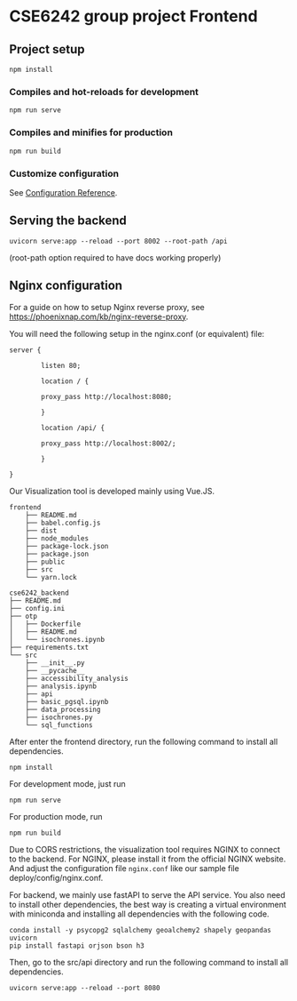 # CSE6242 group project Frontend

## Project setup
```
npm install
```

### Compiles and hot-reloads for development
```
npm run serve
```

### Compiles and minifies for production
```
npm run build
```

### Customize configuration
See [Configuration Reference](https://cli.vuejs.org/config/).


## Serving the backend
`uvicorn serve:app --reload --port 8002 --root-path /api`

(root-path option required to have docs working properly)


## Nginx configuration 

For a guide on how to setup Nginx reverse proxy, see https://phoenixnap.com/kb/nginx-reverse-proxy.

You will need the following setup in the nginx.conf (or equivalent) file:

```
server {

        listen 80;

        location / {

        proxy_pass http://localhost:8080;

        }

        location /api/ {

        proxy_pass http://localhost:8002/;

        }

}
```
Our Visualization tool is developed mainly using Vue.JS.
```
frontend
    ├── README.md
    ├── babel.config.js
    ├── dist
    ├── node_modules
    ├── package-lock.json
    ├── package.json
    ├── public
    ├── src
    └── yarn.lock
```
```
cse6242_backend
├── README.md
├── config.ini
├── otp
│   ├── Dockerfile
│   ├── README.md
│   └── isochrones.ipynb
├── requirements.txt
└── src
    ├── __init__.py
    ├── __pycache__
    ├── accessibility_analysis
    ├── analysis.ipynb
    ├── api
    ├── basic_pgsql.ipynb
    ├── data_processing
    ├── isochrones.py
    └── sql_functions
```

After enter the frontend directory, run the following command to install all dependencies.
```
npm install
```
For development mode, just run
```
npm run serve
```
For production mode, run
```
npm run build
```

Due to CORS restrictions, the visualization tool requires NGINX to connect to the backend. For NGINX, please install it from the official NGINX website. And adjust the configuration file `nginx.conf` like our sample file deploy/config/nginx.conf.

For backend, we mainly use fastAPI to serve the API service. You also need to install other dependencies, the best way is creating a virtual environment with miniconda and installing all dependencies with the following code.

```
conda install -y psycopg2 sqlalchemy geoalchemy2 shapely geopandas uvicorn
pip install fastapi orjson bson h3
```
Then, go to the src/api directory and run the following command to install all dependencies.
```
uvicorn serve:app --reload --port 8080
```
